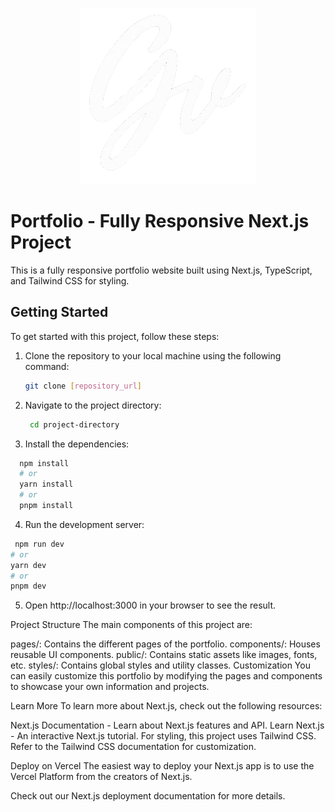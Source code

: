 <p align="center">
  <img src="/public/Logo.png" alt="Project Logo" />
</p>

# Portfolio - Fully Responsive Next.js Project

This is a fully responsive portfolio website built using Next.js, TypeScript, and Tailwind CSS for styling.

## Getting Started

To get started with this project, follow these steps:

1. Clone the repository to your local machine using the following command:
   
   ```bash
   git clone [repository_url]

2. Navigate to the project directory:

   ```bash
    cd project-directory

3. Install the dependencies:

  ```bash
    npm install
    # or
    yarn install
    # or
    pnpm install
  ```

4. Run the development server:

  ```bash
   npm run dev
  # or
  yarn dev
  # or
  pnpm dev
  ```

5. Open http://localhost:3000 in your browser to see the result.

Project Structure
The main components of this project are:

pages/: Contains the different pages of the portfolio.
components/: Houses reusable UI components.
public/: Contains static assets like images, fonts, etc.
styles/: Contains global styles and utility classes.
Customization
You can easily customize this portfolio by modifying the pages and components to showcase your own information and projects.

Learn More
To learn more about Next.js, check out the following resources:

Next.js Documentation - Learn about Next.js features and API.
Learn Next.js - An interactive Next.js tutorial.
For styling, this project uses Tailwind CSS. Refer to the Tailwind CSS documentation for customization.

Deploy on Vercel
The easiest way to deploy your Next.js app is to use the Vercel Platform from the creators of Next.js.

Check out our Next.js deployment documentation for more details.

